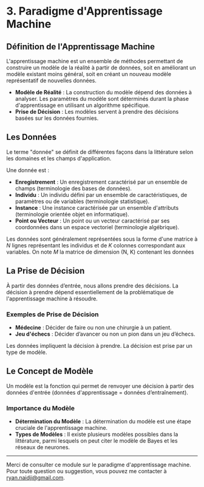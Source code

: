 # 3. Paradigme d'Apprentissage Machine

## Définition de l'Apprentissage Machine

L'apprentissage machine est un ensemble de méthodes permettant de construire un modèle de la réalité à partir de données, soit en améliorant un modèle existant moins général, soit en créant un nouveau modèle représentatif de nouvelles données.

- **Modèle de Réalité** : La construction du modèle dépend des données à analyser. Les paramètres du modèle sont déterminés durant la phase d'apprentissage en utilisant un algorithme spécifique.
- **Prise de Décision** : Les modèles servent à prendre des décisions basées sur les données fournies.

## Les Données

Le terme "donnée" se définit de différentes façons dans la littérature selon les domaines et les champs d'application. 

Une donnée est :
- **Enregistrement** : Un enregistrement caractérisé par un ensemble de champs (terminologie des bases de données).
- **Individu** : Un individu défini par un ensemble de caractéristiques, de paramètres ou de variables (terminologie statistique).
- **Instance** : Une instance caractérisée par un ensemble d'attributs (terminologie orientée objet en informatique).
- **Point ou Vecteur** : Un point ou un vecteur caractérisé par ses coordonnées dans un espace vectoriel (terminologie algébrique).

Les données sont généralement représentées sous la forme d'une matrice à $N$ lignes représentant les individus et de $K$ colonnes correspondant aux variables. On note $M$ la matrice de dimension (N, K) contenant les données

## La Prise de Décision

À partir des données d’entrée, nous allons prendre des décisions. La décision à prendre dépend essentiellement de la problématique de l'apprentissage machine à résoudre.

### Exemples de Prise de Décision

- **Médecine** : Décider de faire ou non une chirurgie à un patient.
- **Jeu d'échecs** : Décider d’avancer ou non un pion dans un jeu d’échecs.

Les données impliquent la décision à prendre. La décision est prise par un type de modèle.

## Le Concept de Modèle

Un modèle est la fonction qui permet de renvoyer une décision à partir des données d'entrée (données d'apprentissage = données d’entraînement).

### Importance du Modèle

- **Détermination du Modèle** : La détermination du modèle est une étape cruciale de l'apprentissage machine.
- **Types de Modèles** : Il existe plusieurs modèles possibles dans la littérature, parmi lesquels on peut citer le modèle de Bayes et les réseaux de neurones.

---

Merci de consulter ce module sur le paradigme d'apprentissage machine. Pour toute question ou suggestion, vous pouvez me contacter à [ryan.naidji@gmail.com](mailto:ryan.naidji@gmail.com).
